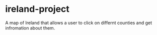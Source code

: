 # ireland-project
A map of Ireland that allows a user to click on differnt counties and get infromation about them.
